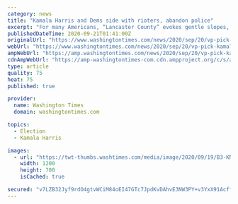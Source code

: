 ```yaml
---
category: news
title: "Kamala Harris and Dems side with rioters, abandon police"
excerpt: "For many Americans, “Lancaster County” evokes gentle slopes, cornfields, barns, Amish buggies and a seemingly endless supply of Christian novels about Amish heroines."
publishedDateTime: 2020-09-21T01:41:00Z
originalUrl: "https://www.washingtontimes.com/news/2020/sep/20/vp-pick-kamala-harris-side-rioters-abandon-police/"
webUrl: "https://www.washingtontimes.com/news/2020/sep/20/vp-pick-kamala-harris-side-rioters-abandon-police/"
ampWebUrl: "https://amp.washingtontimes.com/news/2020/sep/20/vp-pick-kamala-harris-side-rioters-abandon-police/"
cdnAmpWebUrl: "https://amp-washingtontimes-com.cdn.ampproject.org/c/s/amp.washingtontimes.com/news/2020/sep/20/vp-pick-kamala-harris-side-rioters-abandon-police/"
type: article
quality: 75
heat: 75
published: true

provider:
  name: Washington Times
  domain: washingtontimes.com

topics:
  - Election
  - Kamala Harris

images:
  - url: "https://twt-thumbs.washtimes.com/media/image/2020/09/19/B3-KNIG-Kamala-Horn_c0-36-940-584_s1200x700.jpg?5f297d744304d38fb31d7f8b15d7e9d9c5d4b751"
    width: 1200
    height: 700
    isCached: true

secured: "v7LZB32Jyf9rdO4gtvWCiM84oEI47GTc7JpdKvDAhvE3NW3PY+v3YxX91Acff74KSpvrh14SXey3/+Gu+jYD3nX0+EWG6AfOhv7VAvFDhS/D2ADcrw5/H9hQmxLa4dqVfyk9b7T/57diYhiEf29R9X2wySdP8ie8F9szzugYYVsyuTdc4YIPqZF7wnSEzEsFIpoeMbVQQcCCMe/Wnm79fyhP9T0YjOXuXWFOKpr3Wgz04L5yb3lkOF9x8ea4DvorcOA+Nt/+JPayKrrBWHwhUvyNKZbp/RdV2gqkqD+8q+xLEWpSZhwHY0MFqD1bhD1w+OjNcwiRG/uUqOlXP92IsElnBL8tOrUk7z+SkO167U8=;LwGYx3brKvkBKwb0vGzHTQ=="
---
```


